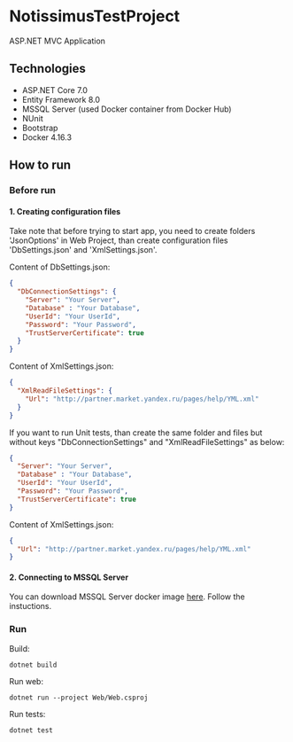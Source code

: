 # NotissimusTestProject
ASP.NET MVC Application

## Technologies
- ASP.NET Core 7.0
- Entity Framework 8.0
- MSSQL Server (used Docker container from Docker Hub)
- NUnit
- Bootstrap
- Docker 4.16.3

## How to run
### Before run
#### 1. Creating configuration files
Take note that before trying to start app, you need to create folders 'JsonOptions' in Web Project, than
create configuration files 'DbSettings.json' and 'XmlSettings.json'. 

Content of DbSettings.json:
```json
{
  "DbConnectionSettings": {
    "Server": "Your Server",
    "Database" : "Your Database",
    "UserId": "Your UserId",
    "Password": "Your Password",
    "TrustServerCertificate": true
  }
}
```

Content of XmlSettings.json:
```json
{
  "XmlReadFileSettings": {
    "Url": "http://partner.market.yandex.ru/pages/help/YML.xml"
  }
}
```

If you want to run Unit tests, than create the same folder and files but without keys "DbConnectionSettings" and "XmlReadFileSettings" as below:
```json
{
  "Server": "Your Server",
  "Database" : "Your Database",
  "UserId": "Your UserId",
  "Password": "Your Password",
  "TrustServerCertificate": true
}
```

Content of XmlSettings.json:
```json
{
  "Url": "http://partner.market.yandex.ru/pages/help/YML.xml"
}
```

#### 2. Connecting to MSSQL Server
You can download MSSQL Server docker image [here](https://hub.docker.com/_/microsoft-mssql-server). Follow the instuctions.


### Run
Build:

```
dotnet build
```

Run web:
```
dotnet run --project Web/Web.csproj
```

Run tests:
```
dotnet test
```
